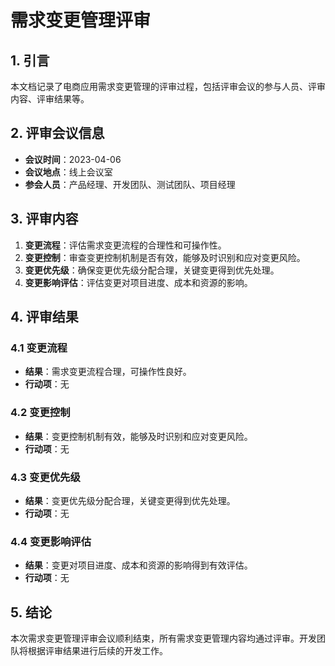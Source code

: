 # 需求变更管理评审

## 1. 引言

本文档记录了电商应用需求变更管理的评审过程，包括评审会议的参与人员、评审内容、评审结果等。

## 2. 评审会议信息

- **会议时间**：2023-04-06
- **会议地点**：线上会议室
- **参会人员**：产品经理、开发团队、测试团队、项目经理

## 3. 评审内容

1. **变更流程**：评估需求变更流程的合理性和可操作性。
2. **变更控制**：审查变更控制机制是否有效，能够及时识别和应对变更风险。
3. **变更优先级**：确保变更优先级分配合理，关键变更得到优先处理。
4. **变更影响评估**：评估变更对项目进度、成本和资源的影响。

## 4. 评审结果

### 4.1 变更流程

- **结果**：需求变更流程合理，可操作性良好。
- **行动项**：无

### 4.2 变更控制

- **结果**：变更控制机制有效，能够及时识别和应对变更风险。
- **行动项**：无

### 4.3 变更优先级

- **结果**：变更优先级分配合理，关键变更得到优先处理。
- **行动项**：无

### 4.4 变更影响评估

- **结果**：变更对项目进度、成本和资源的影响得到有效评估。
- **行动项**：无

## 5. 结论

本次需求变更管理评审会议顺利结束，所有需求变更管理内容均通过评审。开发团队将根据评审结果进行后续的开发工作。